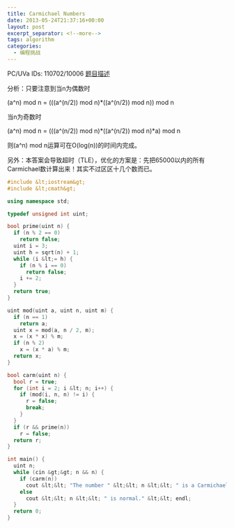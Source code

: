 ```yaml
---
title: Carmichael Numbers
date: 2013-05-24T21:37:16+00:00
layout: post
excerpt_separator: <!--more-->
tags: algorithm
categories:
  - 编程挑战
---
```

PC/UVa IDs: 110702/10006 <a href="http://uva.onlinejudge.org/index.php?option=com_onlinejudge&Itemid=8&page=show_problem&problem=947" target="_blank">题目描述</a>

分析：只要注意到当n为偶数时
  
(a^n) mod n = (((a^(n/2)) mod n)*((a^(n/2)) mod n)) mod n
  
当n为奇数时
  
(a^n) mod n = (((a^(n/2)) mod n)\*((a^(n/2)) mod n)\*a) mod n
  
则(a^n) mod n运算可在O(log(n))的时间内完成。<!--more-->


  
另外：本答案会导致超时（TLE），优化的方案是：先把65000以内的所有Carmichael数计算出来！其实不过区区十几个数而已。

```cpp
#include &lt;iostream&gt;
#include &lt;cmath&gt;

using namespace std;

typedef unsigned int uint;

bool prime(uint n) {
  if (n % 2 == 0)
    return false;
  uint i = 3;
  uint h = sqrt(n) + 1;
  while (i &lt;= h) {
    if (n % i == 0)
      return false;
    i += 2;
  }
  return true;
}

uint mod(uint a, uint n, uint m) {
  if (n == 1)
    return a;
  uint x = mod(a, n / 2, m);
  x = (x * x) % m;
  if (n % 2)
    x = (x * a) % m;
  return x;
}

bool carm(uint n) {
  bool r = true;
  for (int i = 2; i &lt; n; i++) {
    if (mod(i, n, n) != i) {
      r = false;
      break;
    }
  }
  if (r && prime(n))
    r = false;
  return r;
}

int main() {
  uint n;
  while (cin &gt;&gt; n && n) {
    if (carm(n))
      cout &lt;&lt; "The number " &lt;&lt; n &lt;&lt; " is a Carmichael number." &lt;&lt; endl;
    else
      cout &lt;&lt; n &lt;&lt; " is normal." &lt;&lt; endl;
  }
  return 0;
}
```

